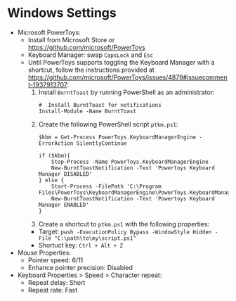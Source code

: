 # Windows Settings

- Microsoft PowerToys:
  - Install from Microsoft Store or https://github.com/microsoft/PowerToys
  - Keyboard Manager: swap `CapsLock` and `Esc`
  - Until PowerToys supports toggling the Keyboard Manager with a shortcut,
    follow the instructions provided at
    https://github.com/microsoft/PowerToys/issues/4879#issuecomment-1937913707:
    1. Install `BurntToast` by running PowerShell as an administrator:
       ```
       #  Install BurntToast for notifications
       Install-Module -Name BurntToast
       ```
    1. Create the following PowerShell script `ptkm.ps1`:
       ```
       $kbm = Get-Process PowerToys.KeyboardManagerEngine -ErrorAction SilentlyContinue

       if ($kbm){
           Stop-Process -Name PowerToys.KeyboardManagerEngine
           New-BurntToastNotification -Text 'Powertoys Keyboard Manager DISABLED'
       } else {
           Start-Process -FilePath 'C:\Program Files\PowerToys\KeyboardManagerEngine\PowerToys.KeyboardManagerEngine.exe'
           New-BurntToastNotification -Text 'Powertoys Keyboard Manager ENABLED'
       }
       ```
    1. Create a shortcut to `ptkm.ps1` with the following properties:
      - Target:
        `pwsh -ExecutionPolicy Bypass -WindowStyle Hidden -File "C:\path\to\my\script.ps1"`
      - Shortuct key: `Ctrl + Alt + Z`
- Mouse Properties:
  - Pointer speed: 6/11
  - Enhance pointer precision: Disabled
- Keyboard Properties > Speed > Character repeat:
  - Repeat delay: Short
  - Repeat rate: Fast
